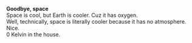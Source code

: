 **Goodbye, space**<br/>
Space is cool, but Earth is cooler. Cuz it has oxygen.<br/>
Well, technically, space is literally cooler because it has no atmosphere.<br/>
Nice.<br/>
0 Kelvin in the house.
